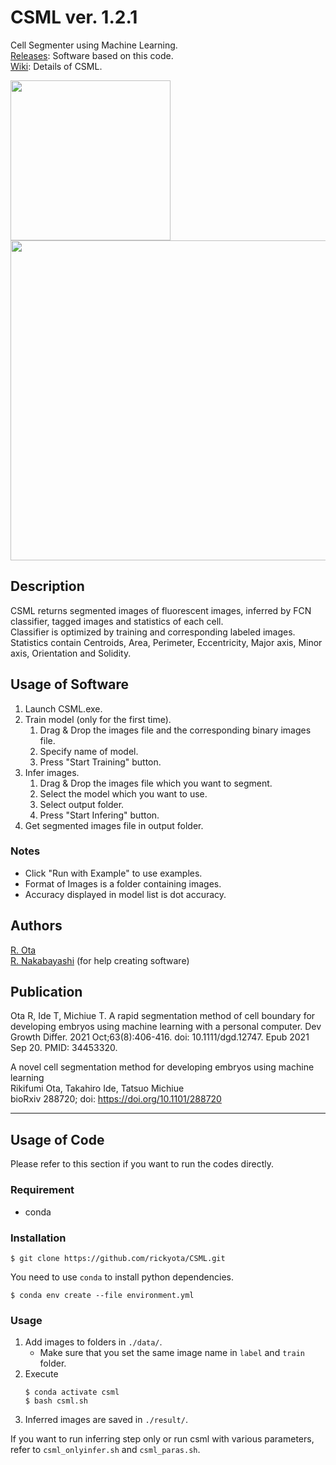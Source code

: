 # CSML    ver. 1.2.1
Cell Segmenter using Machine Learning.  
[Releases](https://github.com/rickyota/CSML/releases): Software based on this code.  
[Wiki](https://github.com/rickyota/CSML/wiki): Details of CSML.  

<img src="https://github.com/rickyota/CSML/wiki/image/example_infer_concat.png" height="256px">

<img src="https://github.com/rickyota/CSML/wiki/image/stats.png" width="512px">


## Description
CSML returns segmented images of fluorescent images, inferred by FCN classifier, tagged images and statistics of each cell.  
Classifier is optimized by training and corresponding labeled images.  
Statistics contain Centroids, Area, Perimeter, Eccentricity, Major axis, Minor axis, Orientation and Solidity.

## Usage of Software
1. Launch CSML.exe.
1. Train model (only for the first time).
	1. Drag & Drop the images file and the corresponding binary images file.  
	1. Specify name of model.
	1. Press "Start Training" button.
1. Infer images.
	1. Drag & Drop the images file which you want to segment. 
	1. Select the model which you want to use.
	1. Select output folder.
	1. Press "Start Infering" button.
1. Get segmented images file in output folder.

### Notes

- Click "Run with Example" to use examples.
- Format of Images is a folder containing images.  
- Accuracy displayed in model list is dot accuracy.


## Authors
[R. Ota](https://github.com/rickyota)  
[R. Nakabayashi](https://github.com/ryought) (for help creating software)

## Publication  
Ota R, Ide T, Michiue T. A rapid segmentation method of cell boundary for developing embryos using machine learning with a personal computer. Dev Growth Differ. 2021 Oct;63(8):406-416. doi: 10.1111/dgd.12747. Epub 2021 Sep 20. PMID: 34453320.

A novel cell segmentation method for developing embryos using machine learning  
Rikifumi Ota, Takahiro Ide, Tatsuo Michiue  
bioRxiv 288720; doi: https://doi.org/10.1101/288720

---

##  Usage of Code
Please refer to this section if you want to run the codes directly.

### Requirement
- conda 

### Installation
```
$ git clone https://github.com/rickyota/CSML.git
```

You need to use `conda` to install python dependencies.
```
$ conda env create --file environment.yml
```


### Usage
1. Add images to folders in ```./data/```.
    - Make sure that you set the same image name in `label` and `train` folder.
1. Execute
	```
    $ conda activate csml
	$ bash csml.sh
	```
1. Inferred images are saved in ```./result/```.


If you want to run inferring step only or run csml with various parameters, refer to `csml_onlyinfer.sh` and `csml_paras.sh`.

